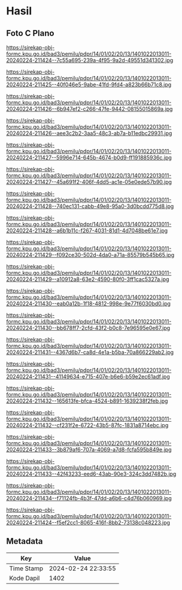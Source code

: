 # Hasil

## Foto C Plano

https://sirekap-obj-formc.kpu.go.id/bad3/pemilu/pdpr/14/01/02/20/13/1401022013011-20240224-211424--7c55a695-239a-4f95-9a2d-49551d341302.jpg

https://sirekap-obj-formc.kpu.go.id/bad3/pemilu/pdpr/14/01/02/20/13/1401022013011-20240224-211425--40f046e5-9abe-41fd-9fd4-a823b66b71c8.jpg

https://sirekap-obj-formc.kpu.go.id/bad3/pemilu/pdpr/14/01/02/20/13/1401022013011-20240224-211426--6b947ef2-c266-47fe-9442-08155015869a.jpg

https://sirekap-obj-formc.kpu.go.id/bad3/pemilu/pdpr/14/01/02/20/13/1401022013011-20240224-211426--aee3c2b2-3aa5-48c3-ab7a-b11edbc29931.jpg

https://sirekap-obj-formc.kpu.go.id/bad3/pemilu/pdpr/14/01/02/20/13/1401022013011-20240224-211427--5996e714-645b-4674-b0d9-ff191885936c.jpg

https://sirekap-obj-formc.kpu.go.id/bad3/pemilu/pdpr/14/01/02/20/13/1401022013011-20240224-211427--45a691f2-406f-4dd5-ac1e-05e0ede57b90.jpg

https://sirekap-obj-formc.kpu.go.id/bad3/pemilu/pdpr/14/01/02/20/13/1401022013011-20240224-211428--740ec131-cabb-49e8-95a0-3d0bcdd775d8.jpg

https://sirekap-obj-formc.kpu.go.id/bad3/pemilu/pdpr/14/01/02/20/13/1401022013011-20240224-211428--a6b1b11c-f267-4031-81d1-4d7048be61e7.jpg

https://sirekap-obj-formc.kpu.go.id/bad3/pemilu/pdpr/14/01/02/20/13/1401022013011-20240224-211429--f092ce30-502d-4da0-a71a-85579b545b65.jpg

https://sirekap-obj-formc.kpu.go.id/bad3/pemilu/pdpr/14/01/02/20/13/1401022013011-20240224-211429--a10912a8-63e2-4590-80f0-3ff1cac5327a.jpg

https://sirekap-obj-formc.kpu.go.id/bad3/pemilu/pdpr/14/01/02/20/13/1401022013011-20240224-211430--eab0a12b-1f18-4812-998e-9e77f6030bd0.jpg

https://sirekap-obj-formc.kpu.go.id/bad3/pemilu/pdpr/14/01/02/20/13/1401022013011-20240224-211430--bb678ff7-2cfd-43f2-b0c8-7e96595e0e67.jpg

https://sirekap-obj-formc.kpu.go.id/bad3/pemilu/pdpr/14/01/02/20/13/1401022013011-20240224-211431--4367d6b7-ca8d-4e1a-b5ba-70a866229ab2.jpg

https://sirekap-obj-formc.kpu.go.id/bad3/pemilu/pdpr/14/01/02/20/13/1401022013011-20240224-211431--41149634-e715-407e-b6e6-b59e2ec61adf.jpg

https://sirekap-obj-formc.kpu.go.id/bad3/pemilu/pdpr/14/01/02/20/13/1401022013011-20240224-211432--165613fe-bfca-4524-b891-1639238f2feb.jpg

https://sirekap-obj-formc.kpu.go.id/bad3/pemilu/pdpr/14/01/02/20/13/1401022013011-20240224-211432--cf231f2e-6722-43b5-87fc-1831a8714ebc.jpg

https://sirekap-obj-formc.kpu.go.id/bad3/pemilu/pdpr/14/01/02/20/13/1401022013011-20240224-211433--3b879af6-707a-4069-a7d8-fcfa595b849e.jpg

https://sirekap-obj-formc.kpu.go.id/bad3/pemilu/pdpr/14/01/02/20/13/1401022013011-20240224-211433--42f43233-eed6-43ab-90e3-324c3dd7482b.jpg

https://sirekap-obj-formc.kpu.go.id/bad3/pemilu/pdpr/14/01/02/20/13/1401022013011-20240224-211434--f71124fb-4b3f-47dd-a6b6-c4d76b060969.jpg

https://sirekap-obj-formc.kpu.go.id/bad3/pemilu/pdpr/14/01/02/20/13/1401022013011-20240224-211424--f5ef2cc1-8065-416f-8bb2-73138c048223.jpg


## Metadata

| Key        | Value               |
| ---------- | ------------------- |
| Time Stamp | 2024-02-24 22:33:55 |
| Kode Dapil | 1402                |



